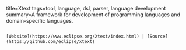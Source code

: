 title=Xtext
tags=tool, language, dsl, parser, language development
summary=A framework for development of programming languages and domain-specific languages.
~~~~~~

[Website](https://www.eclipse.org/Xtext/index.html) | [Source](https://github.com/eclipse/xtext)

